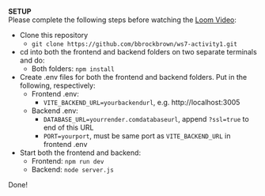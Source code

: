 **SETUP** <br>
Please complete the following steps before watching the [Loom Video](https://www.loom.com/share/f54df29de818445b9e84dcdc3079f028):
- Clone this repository
  - ```git clone https://github.com/bbrockbrown/ws7-activity1.git```
- cd into both the frontend and backend folders on two separate terminals and do:
  - Both folders: ```npm install```
- Create .env files for both the frontend and backend folders. Put in the following, respectively:
  - Frontend .env:
    - ```VITE_BACKEND_URL=yourbackendurl```, e.g. http://localhost:3005
  - Backend .env:
    - ```DATABASE_URL=yourrender.comdatabaseurl```, append ```?ssl=true``` to end of this URL
    - ```PORT=yourport```, must be same port as ```VITE_BACKEND_URL``` in frontend .env
- Start both the frontend and backend:
  - Frontend: ```npm run dev```
  - Backend: ```node server.js```
    
Done!
